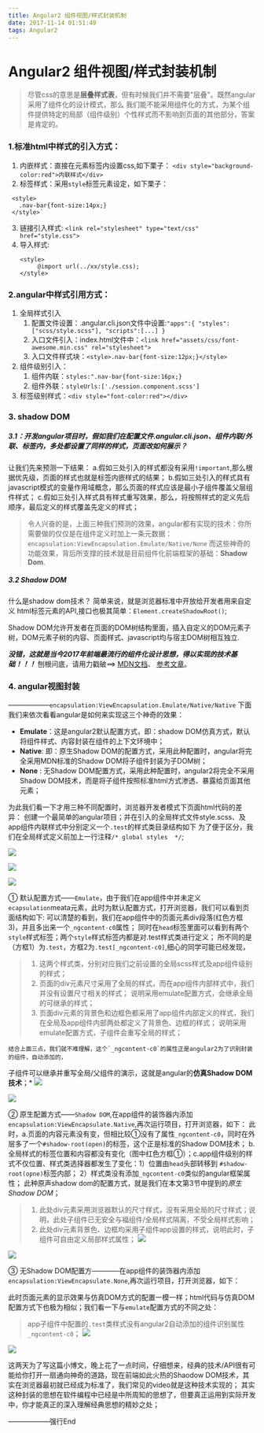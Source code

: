 ```yaml
---
title: Angular2 组件视图/样式封装机制
date: 2017-11-14 01:51:49
tags: Angular2
---
```


# Angular2 组件视图/样式封装机制

> 尽管css的意思是**层叠样式表**，但有时候我们并不需要"层叠"。既然angular采用了组件化的设计模式，那么
>我们能不能采用组件化的方式，为某个组件提供特定的局部（组件级别）个性样式而不影响到页面的其他部分，答案是肯定的。
<!-- more -->

### 1.标准html中样式的引入方式：
 1. 内嵌样式：直接在元素标签内设置css,如下栗子：
    `<div style="background-color:red">内联样式</div>`
 2. 标签样式：采用`style`标签元素设定，如下栗子：
 ```angular2html
  <style> 
    .nav-bar{font-size:14px;}
  </style>`
  ```
 3. 链接引入样式:
     `<link rel="stylesheet" type="text/css" href="style.css">`
 4. 导入样式:
     ```angular2html
     <style>
          @import url(../xx/style.css);
     </style>
    ```
 ### 2.angular中样式引用方式：
 1. 全局样式引入
    1. 配置文件设置：.angular.cli.json文件中设置:`"apps":{
           "styles": ["scss/style.scss"],
           "scripts":[...]
          }` 
    2. 入口文件引入：index.html文件中：`<link href="assets/css/font-awesome.min.css" rel="stylesheet">`
    3. 入口文件样式块：`<style>.nav-bar{font-size:12px;}</style>`
 2. 组件级别引入：
    1. 组件内联：`styles:".nav-bar{font-size:16px;}`
    2. 组件外联：`styleUrls:['./session.component.scss']`
 3. 标签级别样式：`<div style="font-color:red"></div>`
 
 ### 3. shadow DOM
 
 ##### 3.1：开发angular项目时，假如我们在配置文件.angular.cli.json、组件内联/外联、标签内，多处都设置了同样的样式，页面改如何展示？
 
  让我们先来预测一下结果：
  a.假如三处引入的样式都没有采用`!important`,那么根据优先级，页面的样式也就是标签内嵌样式的结果；
  b.假如三处引入的样式具有javascript模式的变量作用域概念，那么页面的样式应该是最小子组件覆盖父层组件样式；
  c.假如三处引入样式具有样式重写效果，那么，将按照样式的定义先后顺序，最后定义的样式覆盖先定义的样式；
  
 > 令人兴奋的是，上面三种我们预测的效果，angular都有实现的技术：你所需要做的仅仅是在组件定义时加上一条元数据：`encapsulation:ViewEncapsulation.Emulate/Native/None`
 > 而这些神奇的功能效果，背后所支撑的技术就是目前组件化前端框架的基础：**Shadow Dom**.
 
 ##### 3.2 Shadow DOM
 什么是shadow dom技术？
 简单来说，就是浏览器标准中开放给开发者用来自定义 html标签元素的API,接口也极其简单：`Element.createShadowRoot()`;
 
 Shadow DOM允许开发者在页面的DOM树结构里面，插入自定义的DOM元素子树，DOM元素子树的内容、页面样式、javascript均与宿主DOM树相互独立.
 
 ***没错，这就是当今2017年前端最流行的组件化设计思想，得以实现的技术基础！！！***
 刨根问底，请用力戳破==>
 [MDN文档](https://developer.mozilla.org/zh-CN/docs/Web/Web_Components/%E5%BD%B1%E5%AD%90_DOM)、
 [参考文章](https://aotu.io/notes/2016/06/24/Shadow-DOM/index.html)。
 
 ### 4. angular视图封装 
  ——————`encapsulation:ViewEncapsulation.Emulate/Native/Native`
 下面我们来依次看看angular是如何来实现这三个神奇的效果：
 
 - **Emulate**：这是angular2默认配置方式，即：shadow DOM仿真方式，默认将组件样式、内容封装在组件的上下文环境中；
 - **Native**: 即：原生Shadow DOM的配置方式，采用此种配置时，angular将完全采用MDN标准的Shadow DOM将子组件封装为子DOM树；
 - **None**  : 无Shadow DOM配置方式，采用此种配置时，angular2将完全不采用Shadow DOM技术，而是将子组件按照标准html方式渗透、暴露给页面其他元素；
 
 为此我们看一下才用三种不同配置时，浏览器开发者模式下页面html代码的差异：
 创建一个最简单的angular项目；并在引入的全局样式文件style.scss、及app组件内联样式中分别定义一个`.test`的样式类目录结构如下
 为了便于区分，我们在全局样式定义前加上一行注释`/* global styles  */`;
 
 ![](sources/imgs/angular-advanced/project.structure.png)
 
 ![](sources/imgs/angular-advanced/viewEncapsulation.emulate.png)
 
 ![](sources/imgs/angular-advanced/global.scss.png)
 
 
 ① 默认配置方式——`Emulate`，由于我们在app组件中并未定义`ecapsulation`meata元素，此时为默认配置方式，打开浏览器，我们可以看到页面结构如下:
 可以清楚的看到，我们在app组件中的页面元素div段落(红色方框3)，并且多出来一个`_ngcontent-c0`属性；
 同时在`head`标签里面可以看到有两个`style`样式标签；两个`style`样式标签内都是对.test样式类进行定义；
 所不同的是（方框1）为`.test`，方框2为`.test[_ngcontent-c0]`,细心的同学可能已经发现，
 > 1. 这两个样式类，分别对应我们之前设置的全局scss样式及app组件级别的样式；
 > 2. 页面的div元素尺寸采用了全局的样式，而在app组件内部样式中，我们并没有设置尺寸相关的样式；
      说明采用emulate配置方式，会继承全局的可继承的样式；  
 > 3. 页面div元素的背景色和边框色都采用了app组件内部定义的样式，我们在全局及app组件内部两处都定义了背景色、边框的样式；
      说明采用emulate配置方式，子组件会重写全局的样式；
   
    结合上面三点，我们就不难理解，这个`_ngcontent-c0`的属性正是angular2为了识别封装的组件，自动添加的，
 子组件可以继承并重写全局/父组件的演示，这就是angular的**仿真Shadow DOM技术**；*
 ![](sources/imgs/angular-advanced/viewEncapsulation.emulate.png)
 
 ![](sources/imgs/angular-advanced/html.emulate.png)
 
 ② 原生配置方式——`Shadow DOM`,在app组件的装饰器内添加`encapsulation:ViewEncapsulate.Native`,再次运行项目，打开浏览器，如下：
   此时，a.页面的内容元素没有变，但相比较①没有了属性`_ngcontent-c0`，同时在外层多了一个`#shadow-root(open)`的标签，这个正是标准的Shadow DOM技术；
   b.全局样式的标签位置和内容都没有变化（图中红色方框①）；c.app组件级别的样式不仅位置、样式类选择器都发生了变化：1）位置由`head`头部转移到 `#shadow-root(opne)`标签内部；
   2）样式类没有添加`_ngcontent-c0`类似的angular框架属性；
   此种原声shadow dom的配置方式，就是我们在本文第3节中提到的*原生Shadow DOM*；
   > 1. 此处div元素采用浏览器默认的尺寸样式，没有采用全局的尺寸样式；说明，此处子组件已无安全与福组件/全局样式隔离，不受全局样式影响；
   > 2. 此处div元素背景色、边框均采用子组件app设置的样式，说明此时，子组件可自由定义局部样式属性；
   ![](sources/imgs/angular-advanced/viewEncapsulation.native.png)
   
   ![](sources/imgs/angular-advanced/html.native.png)
   
 ③ 无Shadow DOM配置方————在app组件的装饰器内添加`encapsulation:ViewEncapsulate.None`,再次运行项目，打开浏览器，如下：
 
 此时页面元素的显示效果与仿真DOM方式的配置一模一样；html代码与仿真DOM配置方式下也极为相似；我们看一下与`emulate`配置方式的不同之处：
 > app子组件中配置的`.test`类样式没有angular2自动添加的组件识别属性`_ngcontent-c0`；
 ![](sources/imgs/angular-advanced/viewEncapsulation.none.png)
 
 ![](sources/imgs/angular-advanced/html.none.png)
    
 
 
 这两天为了写这篇小博文，晚上花了一点时间，仔细想来，经典的技术/API很有可能给你打开一扇通向神奇的道路，现在前端如此火热的Shaodow DOM技术，其实在浏览器最初就已经成为标准了，我们常见的video就是这种技术实现的；
 其实这种封装的思想在软件编程中已经是中所周知的思想了，但要真正运用到实际开发中，你才能真正的深入理解经典思想的精妙之处；
 
 
 
——————强行End
   
  
 